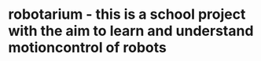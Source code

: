# robotarium - this is a school project with the aim to learn and understand motioncontrol of robots
